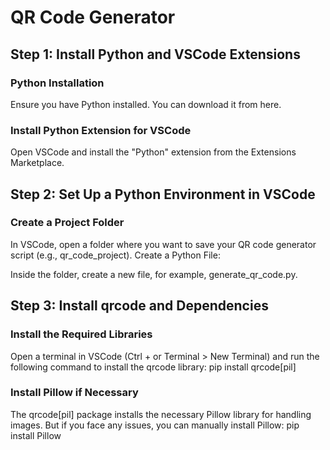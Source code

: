 # QR Code Generator

## Step 1: Install Python and VSCode Extensions

### Python Installation

Ensure you have Python installed. You can download it from here.

### Install Python Extension for VSCode

Open VSCode and install the "Python" extension from the Extensions Marketplace.

## Step 2: Set Up a Python Environment in VSCode

### Create a Project Folder

In VSCode, open a folder where you want to save your QR code generator script (e.g., qr_code_project).
Create a Python File:

Inside the folder, create a new file, for example, generate_qr_code.py.

## Step 3: Install qrcode and Dependencies

### Install the Required Libraries

Open a terminal in VSCode (Ctrl + or Terminal > New Terminal) and run the following command to install the qrcode library:
pip install qrcode[pil]

### Install Pillow if Necessary

The qrcode[pil] package installs the necessary Pillow library for handling images. But if you face any issues, you can manually install Pillow:
pip install Pillow
